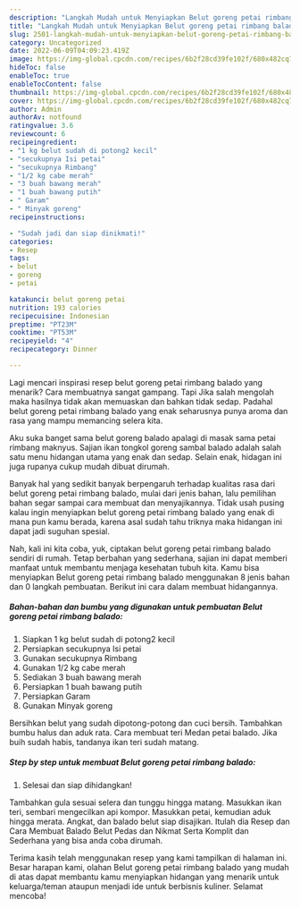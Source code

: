```yaml
---
description: "Langkah Mudah untuk Menyiapkan Belut goreng petai rimbang balado Anti Gagal"
title: "Langkah Mudah untuk Menyiapkan Belut goreng petai rimbang balado Anti Gagal"
slug: 2501-langkah-mudah-untuk-menyiapkan-belut-goreng-petai-rimbang-balado-anti-gagal
category: Uncategorized
date: 2022-06-09T04:09:23.419Z
image: https://img-global.cpcdn.com/recipes/6b2f28cd39fe102f/680x482cq70/belut-goreng-petai-rimbang-balado-foto-resep-utama.jpg
hideToc: false
enableToc: true
enableTocContent: false
thumbnail: https://img-global.cpcdn.com/recipes/6b2f28cd39fe102f/680x482cq70/belut-goreng-petai-rimbang-balado-foto-resep-utama.jpg
cover: https://img-global.cpcdn.com/recipes/6b2f28cd39fe102f/680x482cq70/belut-goreng-petai-rimbang-balado-foto-resep-utama.jpg
author: Admin
authorAv: notfound
ratingvalue: 3.6
reviewcount: 6
recipeingredient:
- "1 kg belut sudah di potong2 kecil"
- "secukupnya Isi petai"
- "secukupnya Rimbang"
- "1/2 kg cabe merah"
- "3 buah bawang merah"
- "1 buah bawang putih"
- " Garam"
- " Minyak goreng"
recipeinstructions:

- "Sudah jadi dan siap dinikmati!"
categories:
- Resep
tags:
- belut
- goreng
- petai

katakunci: belut goreng petai 
nutrition: 193 calories
recipecuisine: Indonesian
preptime: "PT23M"
cooktime: "PT53M"
recipeyield: "4"
recipecategory: Dinner

---
```



Lagi mencari inspirasi resep belut goreng petai rimbang balado yang menarik? Cara membuatnya sangat gampang. Tapi Jika salah mengolah maka hasilnya tidak akan memuaskan dan bahkan tidak sedap. Padahal belut goreng petai rimbang balado yang enak seharusnya punya aroma dan rasa yang mampu memancing selera kita.


Aku suka banget sama belut goreng balado apalagi di masak sama petai rimbang maknyus. Sajian ikan tongkol goreng sambal balado adalah salah satu menu hidangan utama yang enak dan sedap. Selain enak, hidagan ini juga rupanya cukup mudah dibuat dirumah.

Banyak hal yang sedikit banyak berpengaruh terhadap kualitas rasa dari belut goreng petai rimbang balado, mulai dari jenis bahan, lalu pemilihan bahan segar sampai cara membuat dan menyajikannya. Tidak usah pusing kalau ingin menyiapkan belut goreng petai rimbang balado yang enak di mana pun kamu berada, karena asal sudah tahu triknya maka hidangan ini dapat jadi suguhan spesial.


Nah, kali ini kita coba, yuk, ciptakan belut goreng petai rimbang balado sendiri di rumah. Tetap berbahan yang sederhana, sajian ini dapat memberi manfaat untuk membantu menjaga kesehatan tubuh kita. Kamu bisa menyiapkan Belut goreng petai rimbang balado menggunakan 8 jenis bahan dan 0 langkah pembuatan. Berikut ini cara dalam membuat hidangannya.

<!--inarticleads1-->

##### Bahan-bahan dan bumbu yang digunakan untuk pembuatan Belut goreng petai rimbang balado:

1. Siapkan 1 kg belut sudah di potong2 kecil
1. Persiapkan secukupnya Isi petai
1. Gunakan secukupnya Rimbang
1. Gunakan 1/2 kg cabe merah
1. Sediakan 3 buah bawang merah
1. Persiapkan 1 buah bawang putih
1. Persiapkan  Garam
1. Gunakan  Minyak goreng


Bersihkan belut yang sudah dipotong-potong dan cuci bersih. Tambahkan bumbu halus dan aduk rata. Cara membuat teri Medan petai balado. Jika buih sudah habis, tandanya ikan teri sudah matang. 

<!--inarticleads2-->

##### Step by step untuk membuat Belut goreng petai rimbang balado:


1. Selesai dan siap dihidangkan!

Tambahkan gula sesuai selera dan tunggu hingga matang. Masukkan ikan teri, sembari mengecilkan api kompor. Masukkan petai, kemudian aduk hingga merata. Angkat, dan balado belut siap disajikan. Itulah dia Resep dan Cara Membuat Balado Belut Pedas dan Nikmat Serta Komplit dan Sederhana yang bisa anda coba dirumah. 

Terima kasih telah menggunakan resep yang kami tampilkan di halaman ini. Besar harapan kami, olahan Belut goreng petai rimbang balado yang mudah di atas dapat membantu kamu menyiapkan hidangan yang menarik untuk keluarga/teman ataupun menjadi ide untuk berbisnis kuliner. Selamat mencoba!
